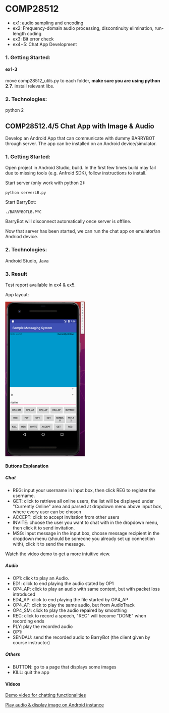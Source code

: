 # COMP28512
 - ex1: audio sampling and encoding
 - ex2: Frequency-domain audio processing, discontinuity elimination, run-length coding
 - ex3: Bit error check
 - ex4+5: Chat App Development

### 1. Getting Started:
#### ex1-3
move comp28512_utils.py to each folder, **make sure you are using python 2.7**. install relevant libs.





### 2. Technologies:
python 2


## COMP28512.4/5 Chat App with Image & Audio 
Develop an Android App that can communicate with dummy BARRYBOT through server. The app can be installed on an Android device/simulator.


### 1. Getting Started:
Open project in Android Studio, build. In the first few times build may fail due to missing tools (e.g. Anfroid SDK), follow instructions to install.

Start server (only work with python 2):
```
python serverLB.py
```

Start BarryBot:
```
./BARRYBOTLB.PYC
```
BarryBot will disconnect automatically once server is offline.

Now that server has been started, we can run the chat app on emulator/an Andriod device.



### 2. Technologies:
Android Studio, Java


### 3. Result
Test report available in ex4 & ex5.

App layout:

<img src="../../media/28612_4/layout.png"  width="50%" height="50%">

#### Buttons Explanation
##### Chat
 - REG: input your username in input box, then click REG to register the username.
 - GET: click to retrieve all online users, the list will be displayed under "Currently Online" area and parsed at dropdown menu above input box, where every user can be chosen
 - ACCEPT: click to accept invitation from other users
 - INVITE: choose the user you want to chat with in the dropdown menu, then click it to send invitation.
 - MSG: input message in the input box, choose message recipient in the dropdown menu (should be someone you already set up connection with), click it to send the message.

Watch the video demo to get a more intuitive view.

##### Audio
 - OP1: click to play an Audio.
 - ED1: click to end playing the audio stated by OP1
 - OP4_AP: click to play an audio with same content, but with packet loss introduced
 - ED4_AP: click to end playing the file started by OP4_AP
 - OP4_AT: click to play the same audio, but from AudioTrack 
 - OP4_SM: click to play the audio repaired by smoothing
 - REC: click to record a speech, "REC" will become "DONE" when recording ends
 - PLY: play the recorded audio
 - OP1: 
 - SENDAU: send the recorded audio to BarryBot (the client given by course instructor)

##### Others
 - BUTTON: go to a page that displays some images
 - KILL: quit the app

#### Videos
[Demo video for chatting functionalities](https://youtu.be/v4ZJdNiAupA)

[Play audio & display image on Android instance](https://youtube.com/shorts/jC1Kvxuabik?feature=share)